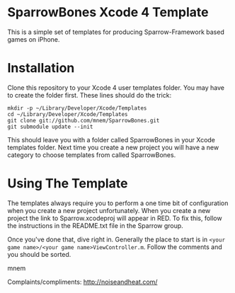 SparrowBones Xcode 4 Template
=============================

This is a simple set of templates for producing Sparrow-Framework based
games on iPhone.

Installation
============

Clone this repository to your Xcode 4 user templates folder. You may
have to create the folder first. These lines should do the trick:

    mkdir -p ~/Library/Developer/Xcode/Templates
    cd ~/Library/Developer/Xcode/Templates
    git clone git://github.com/mnem/SparrowBones.git
    git submodule update --init

This should leave you with a folder called SparrowBones in your Xcode
templates folder. Next time you create a new project you will have a new
category to choose templates from called SparrowBones.

Using The Template
==================

The templates always require you to perform a one time bit of configuration
when you create a new project unfortunately. When you create a new project
the link to Sparrow.xcodeproj will appear in RED. To fix this, follow the
instructions in the README.txt file in the Sparrow group.

Once you've done that, dive right in. Generally the place to start is in
`<your game name>/<your game name>ViewController.m`. Follow the comments and you should
be sorted.


mnem

Complaints/compliments: http://noiseandheat.com/
